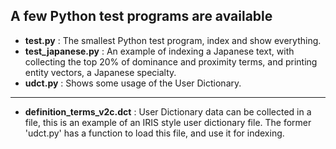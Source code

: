 ## A few Python test programs are available

- **test.py** : The smallest Python test program, index and show everything.
- **test_japanese.py** : An example of indexing a Japanese text, with collecting the top 20% of dominance and proximity terms, and printing entity vectors, a Japanese specialty.
- **udct.py** : Shows some usage of the User Dictionary.
---
- **definition_terms_v2c.dct** : User Dictionary data can be collected in a file, this is an example of an IRIS style user dictionary file. The former 'udct.py' has a function to load this file, and use it for indexing.
